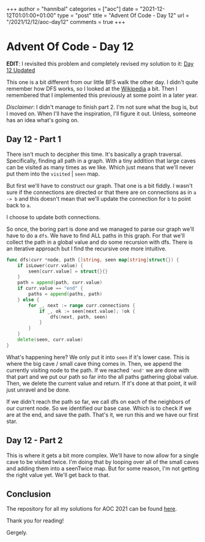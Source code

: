 +++
author = "hannibal"
categories = ["aoc"]
date = "2021-12-12T01:01:00+01:00"
type = "post"
title = "Advent Of Code - Day 12"
url = "/2021/12/12/aoc-day12"
comments = true
+++

# Advent Of Code - Day 12

**EDIT**: I revisited this problem and completely revised my solution to it: [Day 12 Updated](https://skarlso.github.io/2021/12/17/aoc-day12-updated/)

This one is a bit different from our little BFS walk the other day. I didn't quite remember how DFS works, so I looked
at the [Wikipedia](https://en.wikipedia.org/wiki/Depth-first_search) a bit. Then I remembered that I implemented this
previously at some point in a later year.

*Disclaimer*: I didn't manage to finish part 2. I'm not sure what the bug is, but I moved on. When I'll have the
inspiration, I'll figure it out. Unless, someone has an idea what's going on.

## Day 12 - Part 1

There isn't much to decipher this time. It's basically a graph traversal. Specifically, finding all path in a graph.
With a tiny addition that large caves can be visited as many times as we like. Which just means that we'll never put
them into the `visited` | `seen` map.

But first we'll have to construct our graph. That one is a bit fiddly. I wasn't sure if the connections are directed
or that there are on connections as in `a -> b` and this doesn't mean that we'll update the connection for `b` to point
back to `a`.

I choose to update both connections.

So once, the boring part is done and we managed to parse our graph we'll have to do a `dfs`. We have to find ALL paths
in this graph. For that we'll collect the path in a global value and do some recursion with dfs. There is an iterative
approach but I find the recursive one more intuitive.

```go
func dfs(curr *node, path []string, seen map[string]struct{}) {
	if isLower(curr.value) {
		seen[curr.value] = struct{}{}
	}
	path = append(path, curr.value)
	if curr.value == "end" {
		paths = append(paths, path)
	} else {
		for _, next := range curr.connections {
			if _, ok := seen[next.value]; !ok {
				dfs(next, path, seen)
			}
		}
	}
	delete(seen, curr.value)
}

```

What's happening here? We only put it into `seen` if it's lower case. This is where the big cave / small cave thing
comes in. Then, we append the currently visiting node to the path. If we reached `'end'` we are done with that part and
we put our path so far into the all paths gathering global value. Then, we delete the current value and return. If it's
done at that point, it will just unravel and be done.

If we didn't reach the path so far, we call dfs on each of the neighbors of our current node. So we identified our base
case. Which is to check if we are at the end, and save the path. That's it, we run this and we have our first star.

## Day 12 - Part 2

This is where it gets a bit more complex. We'll have to now allow for a single cave to be visited twice. I'm doing that
by looping over all of the small caves and adding them into a seenTwice map. But for some reason, I'm not getting the
right value yet. We'll get back to that.

## Conclusion

The repository for all my solutions for AOC 2021 can be found [here](https://github.com/Skarlso/aoc2021).

Thank you for reading!

Gergely.
